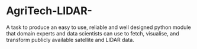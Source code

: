 # AgriTech-LIDAR-
A task to produce an easy to use, reliable and well designed python module that domain experts and data scientists can use to fetch, visualise, and transform publicly available satellite and LIDAR data. 
